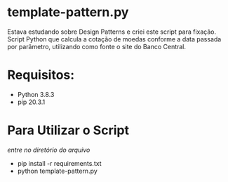 # template-pattern.py
Estava estudando sobre Design Patterns e criei este script para fixação.
Script Python que calcula a cotação de moedas conforme a data passada por parâmetro, utilizando como fonte o site do Banco Central.

# Requisitos:
  - Python 3.8.3
  - pip 20.3.1
  
# Para Utilizar o Script
  *entre no diretório do arquivo*
  - pip install -r requirements.txt
  - python template-pattern.py